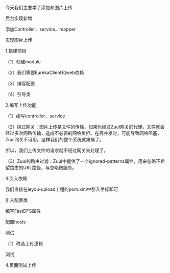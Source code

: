 今天我们主要学了添加和图片上传

后台实现新增

添加Controller，service，mapper

实现图片上传

1.搭建项目

（1）创建module

（2）我们需要EurekaClient和web依赖

（3）编写配置

（4）引导类

2.编写上传功能

（1）编写controller，service

（2）绕过网关：图片上传是文件的传输，如果也经过Zuul网关的代理，文件就会经过多次网路传输，造成不必要的网络负担。在高并发时，可能导致网络阻塞，Zuul网关不可用。这样我们的整个系统就瘫痪了。

所以，我们上传文件的请求就不经过网关来处理了。

（3）Zuul的路由过滤：Zuul中提供了一个ignored-patterns属性，用来忽略不希望路由的URL路径，与忽略微服务。

3.引入依赖

我们直接在leyou-upload工程的pom.xml中引入坐标即可

引入配置类

编写FastDFS属性

配置hosts

测试

（1）改造上传逻辑

测试

4.页面测试上传